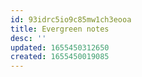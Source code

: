 ```yaml
---
id: 93idrc5io9c85mw1ch3eooa
title: Evergreen notes
desc: ''
updated: 1655450312650
created: 1655450019085
---
```


